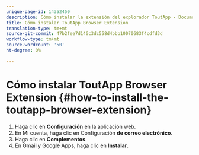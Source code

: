 ```yaml
---
unique-page-id: 14352450
description: Cómo instalar la extensión del explorador ToutApp - Documentos de marketing - Documentación del producto
title: Cómo instalar ToutApp Browser Extension
translation-type: tm+mt
source-git-commit: 47b2fee7d146c3dc558d4bbb10070683f4cdfd3d
workflow-type: tm+mt
source-wordcount: '50'
ht-degree: 0%

---
```



# Cómo instalar ToutApp Browser Extension {#how-to-install-the-toutapp-browser-extension}

1. Haga clic en **Configuración** en la aplicación [](http://toutapp.com/next#settings)web.
1. En Mi cuenta, haga clic en Configuración **de correo electrónico**.
1. Haga clic en **Complementos**.
1. En Gmail y Google Apps, haga clic en **Instalar**.

